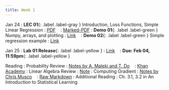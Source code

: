 ```yaml
---
title: Week 1
---
```



Jan 24
: **LEC 01**{: .label .label-gray } Introduction, Loss Functions, Simple Linear Regression
  : [PDF](#) &nbsp;&nbsp;
  : [Marked-PDF](#)
: **Demo 01**{: .label .label-green } Numpy, arrays, and plotting
  : [Link](#) &nbsp;&nbsp;
: **Demo 02**{: .label .label-green } Simple regression example
  : [Link](#) &nbsp;&nbsp;

Jan 25
: **Lab 01 Release**{: .label .label-yellow } 
  : [Link](#) &nbsp;&nbsp;
  : **Due: Feb 04, 11:59pm**{: .label .label-yellow }

Reading
: Probability Review 
  : [Notes by A. Maleki and T. Do](https://cs229.stanford.edu/section/cs229-prob.pdf) &nbsp;&nbsp;
  : [Khan Academy](https://www.khanacademy.org/math/statistics-probability/random-variables-stats-library)
: Linear Algebra Review
  : [Note](https://web.stanford.edu/class/cs246/handouts/CS246_LinAlg_review.pdf)
: Computing Gradient
  : [Notes by Chris Musco](https://www.chrismusco.com/machinelearning2023_grad/gradient_practice.pdf) &nbsp;&nbsp;
  : [Raw Markdown](https://www.chrismusco.com/machinelearning2023_grad/gradient_practice.md)
: Additional Reading
  : Ch. 3.1, 3.2 in An Introduction to Statistical Learning